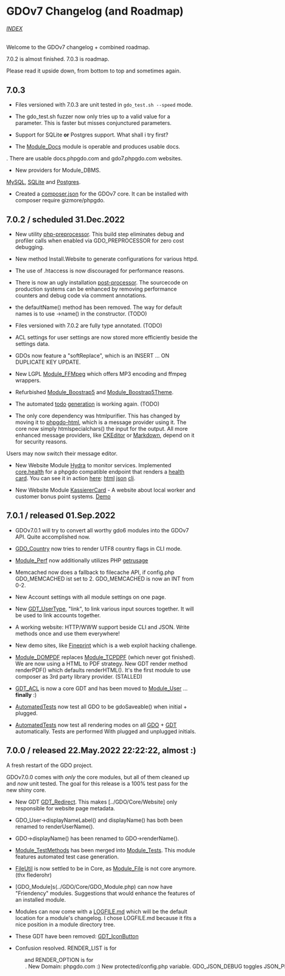 # GDOv7 Changelog (and Roadmap)
###### [INDEX](./_GDO7_INDEX.md)

Welcome to the GDOv7 changelog + combined roadmap.

7.0.2 is almost finished. 7.0.3 is roadmap.

Please read it upside down, from bottom to top and sometimes again.


## 7.0.3

 - Files versioned with 7.0.3 are unit tested in `gdo_test.sh --speed` mode.
 
 - The gdo_test.sh fuzzer now only tries up to a valid value for a parameter. This is faster but misses conjunctured parameters.

 - Support for SQLite **or** Postgres support. What shall i try first?

 - The [Module_Docs](https://github.com/gizmore/phpgdo-docs) module is operable and produces usable docs.

 . There are usable docs.phpgdo.com and gdo7.phpgdo.com websites.

 - New providers for Module_DBMS.
 
 [MySQL](https://github.com/gizmore/phpgdo-dbms-mysql), [SQLite](https://github.com/gizmore/phpgdo-dbms-sqlite) and [Postgres](https://github.com/gizmore/phpgdo-dbms-postgres).
 
 - Created a [composer.json](../composer.json) for the GDOv7 core. It can be installed with composer require gizmore/phpgdo.


## 7.0.2 / scheduled 31.Dec.2022

 - New utility [php-preprocessor](https://github.com/gizmore/php-preprocessor). This build step eliminates debug and profiler calls when enabled via GDO_PREPROCESSOR for zero cost debugging.

 - New method Install.Website to generate configurations for various httpd.

 - The use of .htaccess is now discouraged for performance reasons.

 - There is now an ugly installation
[post-processor](https://github.com/gizmore/php-preprocessor).
The sourcecode on production systems can be enhanced by removing performance counters and debug code via comment annotations.

 - the defaultName() method has been removed. The way for default names is to use ->name() in the constructor. (TODO)

 - Files versioned with 7.0.2 are fully type annotated. (TODO)

 - ACL settings for user settings are now stored more efficiently beside the settings data.

 - GDOs now feature a "softReplace", which is an INSERT ... ON DUPLICATE KEY UPDATE.

 - New LGPL [Module_FFMpeg](https://github.com/gizmore/phpgdo-ffmpeg) which offers MP3 encoding and ffmpeg wrappers.

 - Refurbished [Module_Boostrap5](https://github.com/gizmore/phpgdo-bootstrap5) and [Module_Boostrap5Theme](https://github.com/gizmore/phpgdo-bootstrap5-theme).
 
 - The automated [todo](../gdo_todo.sh) [generation](GDO7_TODO_AUTO.md) is working again. (TODO)

 - The only core dependency was htmlpurifier. This has changed by moving it to [phpgdo-html](https://github.com/gizmore/phpgdo-html), which is a message provider using it. The core now simply htmlspecialchars() the input for the output. All more enhanced message providers, like [CKEditor](https://github.com/gizmore/phpgdo-ckeditor) or [Markdown](https://github.com/gizmore/phpgdo-markdown), depend on it for security reasons.
 
  Users may now switch their message editor.

 - New Website Module [Hydra](https://github.com/gizmore/phpgdo-hydra) to monitor services. Implemented [core.health](https://github.com/gizmore/phpgdo/blob/main/GDO/Core/Method/Health.php) for a phpgdo compatible endpoint that renders a [health card](https://github.com/gizmore/phpgdo/blob/main/GDO/Core/GDT_HealthCard.php). You can see it in action [here](https://kassierercard.org/core/health): [html](https://kassierercard.org/core/health?_fmt=html&_ajax=1) [json](https://kassierercard.org/core/health?_fmt=json) [cli](https://kassierercard.org/core/health?_fmt=cli).
 
 - New Website Module [KassiererCard](https://github.com/gizmore/phpgdo-kassierer-card) - A website about local worker and customer bonus point systems. [Demo](https://kassierercard.org)
 

## 7.0.1 / released 01.Sep.2022

 - GDOv7.0.1 will try to convert all worthy gdo6 modules into the GDOv7 API. Quite accomplished now.

 - [GDO_Country](https://github.com/gizmore/phpgdo-country/blob/main/GDO_Country.php#L93) now tries to render UTF8 country flags in CLI mode.

 - [Module_Perf](../GDO/Perf/Module_Perf.php) now additionally utilizes PHP [getrusage](https://www.php.net/manual/en/function.getrusage.php)

 - Memcached now does a fallback to filecache API, if config.php GDO_MEMCACHED ist set to 2. GDO_MEMCACHED is now an INT from 0-2.

 - New Account settings with all module settings on one page.

 - New [GDT_UserType](../GDO/User/GDT_UserType.php), "link", to link various input sources together. It will be used to link accounts together.

 - A working website: HTTP/WWW support beside CLI and JSON. Write methods once and use them everywhere!

 - New demo sites, like [Fineprint](https://fineprint.phpgdo.com) which is a web exploit hacking challenge.

 - [Module_DOMPDF](https://github.com/gizmore/phpgdo-dompdf) replaces [Module_TCPDPF](https://github.com/gizmore/phpgdo-dompdf) (which never got finished). We are now using a HTML to PDF strategy. New GDT render method renderPDF() which defaults renderHTML(). It's the first module to use composer as 3rd party library provider. (STALLED)
 
 - [GDT_ACL](../GDO/User/GDT_ACL.php) is now a core GDT and 
has been moved to
[Module_User](../GDO/User/Module_User.php) ... **finally** :)

 - [AutomatedTests](../GDO/Tests/Test/AutomatedTests)
now test all GDO to be gdoSaveable() when initial + plugged.

 - [AutomatedTests](../GDO/Tests/Test/AutomatedTests)
now test all rendering modes on all
[GDO](GDO7_GDO.md) + [GDT](GDO7_GDT.md) automatically.
Tests are performed With plugged and unplugged initials.


## 7.0.0 / released 22.May.2022 22:22:22, almost :)

A fresh restart of the GDO project.

GDOv7.0.0 comes with *only* the core modules, but all of them cleaned up and *now* unit tested. The goal for this release is a 100% test pass for the new shiny core.

 - New GDT [GDT_Redirect](../GDO/UI/GDT_Redirect.php). This makes [../GDO/Core/Website] only responsible for website page metadata.

 - GDO_User->displayNameLabel() and displayName() has both been renamed to renderUserName().
 
 - GDO->displayName() has been renamed to GDO->renderName().

 - [Module_TestMethods](https://github.com/gizmore/gdo6-test-methods) 
 has been merged into
 [Module_Tests](https://github.com/gizmore/phpgdo/tree/main/GDO/Tests).
 This module features automated test case generation.

 - [FileUtil](../GDO/Util/FileUtil.php) is now settled to be in Core, as [Module_File](https://github.com/gizmore/phpgdo-file) is not core anymore. (thx flederohr)

 - [GDO_Module]s(../GDO/Core/GDO_Module.php) can now have "Friendency" modules. Suggestions that would enhance the features of an installed module.

 - Modules can now come with a [LOGFILE.md](../GDO/Core/LOGFILE.md) which will be the default location for a module's changelog. I chose LOGFILE.md because it fits a nice position in a module directory tree.

 - These GDT have been removed: [GDT_IconButton](../)

 - Confusion resolved. RENDER_LIST is for <ul> and RENDER_OPTION is for <option>.

 - New Domain: phpgdo.com :)

 - New protected/config.php variable. GDO_JSON_DEBUG toggles JSON_PRETTY_PRINT globally. Defaults to false.

 - [Filewalker](https://github.com/gizmore/php-filewalker) is an own package now, independent from any dependency.
 
 - Support for the bower package manager has been dropped.

 - [GDO_User](../GDO/User/GDO_User.php) got these fields moved to separate modules via module setting engine; user_email, user_country, user_credits, user_gender, user_real_name, user_password and more...

 - [Module_Tests](https://github.com/gizmore/gdo6-tests) *is* now a core module. See [Module_TestMethods](https://github.com/gizmore/phpgdo-test-methods) for auto-generated testing. All test cases now pass for the very core and testing modules.

 - [Module_Cronjob](https://github.com/gizmore/phpgdo-cronjob) is *not* a core module anymore.

 - [Module_File](https://github.com/gizmore/phpgdo-file) is *not* a core module anymore. (thx flederohr)

 - [Module_CSS](https://github.com/gizmore/phpgdo-css) is *not* a core module anymore.

 - [Module_Javascript](https://github.com/gizmore/phpgdo-javascript) is *not* a core module anymore.

 - [Module_Country](https://github.com/gizmore/phpgdo-country) is *not* a core module anymore.

 - [Module_Mail](https://github.com/gizmore/phpgdo-mail) is *not* a core module anymore.
 
 - [Module_Admin](https://github.com/gizmore/gdo6-admin) *is* now a core module.
 
 - I am now making use of type annotations for scalar- and return values.

 - The core has been rewritten with better CLI and Chatbots in mind.
 
 - A slightly changed bunch of [core modules](../GDO/). As their stuff is almost always needed anyway. These do not require an additional module repository.
 
 - [Module_Websocket](../GDO/Websocket/Module Websocket.php) makes now use of the new rendering method `renderBinary` - seems perfect to fuse websocket szenarios with a binary GDT driven protocol.
 
 - There is no more global GDT_Response with hacks and quirks. Methods can return any GDT now. The response code is stored in Application.
 
 - [Module_Mail](https://github.com/gizmore/phpgdo-mail) now takes care of all email setting and configuration stuff. Users can approve emails on their behalf. No more email stuff in [Module_Account](https://github.com/gizmore/phpgdo-account) or elsewhere. Similiar goes for other user settings like password or last activity.
 
 - [Module_Mail](https://github.com/gizmore/phpgdo-mail) now needs a [Mailer Provider](https://github.com/gizmore/phpgdo-mailer) module to actually send mails. (TODO). Planned is to use own mailer until i find time to write a better 3rd party module.

 - [GDT](../GDO/Core/GDT.php) start completely blank without any attributes now. This is important to be able to serve (P)lain(O)ld(O)bjects.
 
 - [Methods](../GDO/Core/Method.php) may now return a GDT, a string or null/none.
 
 - [GDO](../GDO/Core/GDO.php) now inherits from [GDT](../GDO/Core/GDT.php). This means you can return it as a result and call rendering on it.

 - [New License](../LICENSE)! GDOv7 is now my exclusive own property. Of course you can still fork, use and enhance [GDOv6](https://github.com/gizmore/gdo6).
